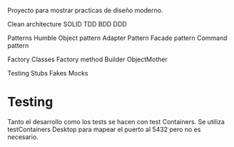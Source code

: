 Proyecto para mostrar practicas de diseño moderno.

Clean architecture
SOLID
TDD
BDD
DDD

Patterns
Humble Object pattern
Adapter Pattern
Facade pattern
Command pattern

Factory Classes
Factory method
Builder
ObjectMother

Testing
Stubs
Fakes
Mocks

# Testing
Tanto el desarrollo como los tests se hacen con test Containers.
Se utiliza testContainers Desktop para mapear el puerto al 5432 pero no es necesario.
